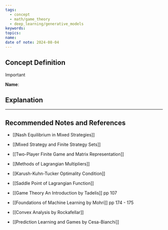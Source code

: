 ```yaml
---
tags:
  - concept
  - math/game_theory
  - deep_learning/generative_models
keywords: 
topics: 
name: 
date of note: 2024-08-04
---
```


## Concept Definition

>[!important]
>**Name**: 



## Explanation





-----------
##  Recommended Notes and References



- [[Nash Equilibrium in Mixed Strategies]]
- [[Mixed Strategy and Finite Strategy Sets]]
- [[Two-Player Finite Game and Matrix Representation]]



- [[Methods of Lagrangian Multipliers]]
- [[Karush-Kuhn-Tucker Optimality Condition]]
- [[Saddle Point of Lagrangian Function]]


- [[Game Theory An Introduction by Tadelis]] pp 107
- [[Foundations of Machine Learning by Mohri]] pp 174 - 175
- [[Convex Analysis by Rockafellar]]
- [[Prediction Learning and Games by Cesa-Bianchi]]